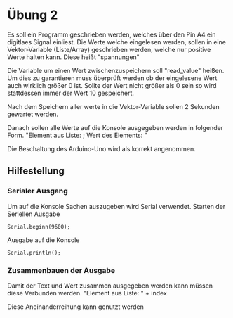 # Übung 2
Es soll ein Programm geschrieben werden, welches über den Pin A4 ein digitlaes Signal einliest.
Die Werte welche eingelesen werden, sollen in eine Vektor-Variable (Liste/Array) geschrieben werden, welche nur positive Werte 
halten kann. Diese heißt "spannungen"

Die Variable um einen Wert zwischenzuspeichern soll "read_value" heißen.
Um dies zu garantieren muss überprüft werden ob der eingelesene Wert auch wirklich größer 0 ist.
Sollte der Wert nicht größer als 0 sein so wird stattdessen immer der Wert 10 gespeichert.

Nach dem Speichern aller werte in die Vektor-Variable sollen 2 Sekunden gewartet werden.

Danach sollen alle Werte auf die Konsole ausgegeben werden in folgender Form.
"Element aus Liste: <index>; Wert des Elements: <value>"

Die Beschaltung des Arduino-Uno wird als korrekt angenommen.

## Hilfestellung

### Serialer Ausgang
Um auf die Konsole Sachen auszugeben wird Serial verwendet.
Starten der Seriellen Ausgabe
```
Serial.beginn(9600);
```

Ausgabe auf die Konsole
```
Serial.println();
```

### Zusammenbauen der Ausgabe
Damit der Text und Wert zusammen ausgegeben werden kann müssen diese Verbunden werden. 
"Element aus Liste: " + index

Diese Aneinanderreihung kann genutzt werden
